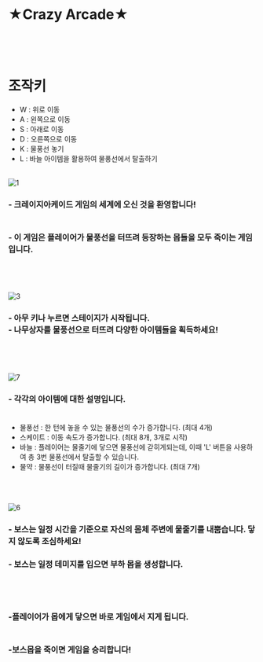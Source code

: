# ★Crazy Arcade★<br/><br/><br/>

# 조작키 
- W : 위로 이동
- A : 왼쪽으로 이동
- S : 아래로 이동
- D : 오른쪽으로 이동<br/>
- K : 물풍선 놓기
- L : 바늘 아이템을 활용하여 물풍선에서 탈출하기 <br/><br/>



![1](https://user-images.githubusercontent.com/61266770/101276486-7e905900-37f0-11eb-8f52-8cf3a5b896fc.png)
### - 크레이지아케이드 게임의 세계에 오신 것을 환영합니다! <br/><br/>
### - 이 게임은 플레이어가 물풍선을 터뜨려 등장하는 몹들을 모두 죽이는 게임입니다. <br/><br/><br/><br/>

![3](https://user-images.githubusercontent.com/61266770/101276539-037b7280-37f1-11eb-9217-b0699a07f564.png)
### - 아무 키나 누르면 스테이지가 시작됩니다. <br/>- 나무상자를 물풍선으로 터뜨려 다양한 아이템들을 획득하세요!<br/><br/><br/><br/>

![7](https://user-images.githubusercontent.com/61266770/101276644-ad5aff00-37f1-11eb-841d-fc0a834a0b36.png)
### - 각각의 아이템에 대한 설명입니다. <br/><br/>
- 물풍선 : 한 턴에 놓을 수 있는 물풍선의 수가 증가합니다. (최대 4개) <br/>
- 스케이트 : 이동 속도가 증가합니다. (최대 8개, 3개로 시작) <br/>
- 바늘 : 플레이어는 물줄기에 닿으면 물풍선에 갇히게되는데, 이때 'L' 버튼을 사용하여 총 3번 물풍선에서 탈출할 수 있습니다. <br/>
- 물약 : 물풍선이 터질때 물줄기의 길이가 증가합니다. (최대 7개) <br/><br/><br/><br/>

![6](https://user-images.githubusercontent.com/61266770/101276557-31f94d80-37f1-11eb-8856-cea2728a6660.png)
### - 보스는 일정 시간을 기준으로 자신의 몸체 주변에 물줄기를 내뿜습니다. 닿지 않도록 조심하세요!<br/>
### - 보스는 일정 데미지를 입으면 부하 몹을 생성합니다. <br/><br/><br/><br/>

### -플레이어가 몹에게 닿으면 바로 게임에서 지게 됩니다.<br/><br/>
### -보스몹을 죽이면 게임을 승리합니다!<br/><br/><br/><br/>
